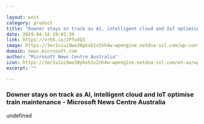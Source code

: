 ```yaml
---

layout: post
category: product
title: "Downer stays on track as AI, intelligent cloud and IoT optimise train maintenance - Microsoft News Centre Australia"
date: 2019-04-16 19:01:39
link: https://vrhk.co/2PfuXQ3
image: https://3er1viui9wo30pkxh1v2nh4w-wpengine.netdna-ssl.com/wp-content/uploads/prod/sites/66/2019/04/Microsoft-AI-train-data-has-become-the-main-indicator-for-the-health-of-the-fleet-and-a-way-to-identify-maintenance-requirements-in-real-time-1024x683.jpg
domain: news.microsoft.com
author: "Microsoft News Centre Australia"
icon: https://3er1viui9wo30pkxh1v2nh4w-wpengine.netdna-ssl.com/en-au/wp-content/themes/microsoft-news-center-2016/assets/img/site-icon.png
excerpt: ""

---
```


### Downer stays on track as AI, intelligent cloud and IoT optimise train maintenance - Microsoft News Centre Australia

undefined